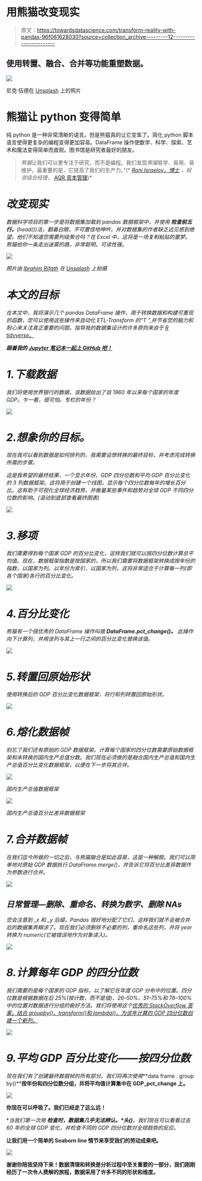 # 用熊猫改变现实

> 原文：<https://towardsdatascience.com/transform-reality-with-pandas-96f061628030?source=collection_archive---------12----------------------->

## 使用转置、融合、合并等功能重塑数据。

![](img/292dc8f358cf3255c5d2914275699888.png)

尼克·伍德在 [Unsplash](https://unsplash.com/s/photos/pandas?utm_source=unsplash&utm_medium=referral&utm_content=creditCopyText) 上的照片

# 熊猫让 python 变得简单

纯 python 是一种非常清晰的语言。但是熊猫真的让它变笨了。简化 python 脚本语言使得更复杂的编程变得更加容易。DataFrame 操作使数学、科学、探索、艺术和魔法变得简单而直观。图书馆是研究者最好的朋友。

> *熊猫*让我们可以更专注于研究，而不是编程。我们发现*熊猫*易学、易用、易维护。最重要的是，它提高了我们的生产力。”(* [*Roni Israelov，博士*](https://pandas.pydata.org/) *，投资组合经理，* [AQR 资本管理](https://www.aqr.com/))*

# *改变现实*

*数据科学项目的第一步是将数据集加载到 pandas 数据框架中，并使用 ***检查前五行。***(head())法，翻着白眼，不可置信地呻吟，并对数据集的作者缺乏远见感到绝望。他们不知道您需要列级聚合吗？在 Excel 中，这将是一场复制粘贴的噩梦。熊猫给你一条走出迷雾的路，非常聪明，可读性强。*

*![](img/f2c4610d4c9f8a36e521d51183d5c055.png)*

*照片由 [Ibrahim Rifath](https://unsplash.com/@photoripey?utm_source=unsplash&utm_medium=referral&utm_content=creditCopyText) 在 [Unsplash](https://unsplash.com/s/photos/fog-road?utm_source=unsplash&utm_medium=referral&utm_content=creditCopyText) 上拍摄*

# *本文的目标*

*在本文中，我将演示几个 pandas DataFrame 操作，用于转换数据和构建可重现的函数，您可以使用这些操作来自动化 ETL-Transform 的“T ”,并节省您的脑力和耐心来关注真正重要的问题。指导我的数据集设计的许多原则来自于 [R tidyverse。](https://tidyverse.tidyverse.org/articles/manifesto.html)*

***跟着我的** [**Jupyter 笔记本一起上 GitHub 吧！**](https://github.com/rchardptrsn/Pandas-Data-Transformation/blob/master/Pandas%20Data%20Transformation.ipynb)*

# *1.下载数据*

*我们将使用世界银行的数据，该数据给出了自 1960 年以来每个国家的年度 GDP。乍一看，很可怕。专栏的年份？*

*![](img/9adcd42ab2e37978295f19317882a569.png)*

# *2.想象你的目标。*

*现在我可以看到数据是如何排列的，我需要设想转换的最终目标，并考虑完成转换所需的步骤。*

*这是我希望的最终结果，一个显示年份、GDP 四分位数和平均 GDP 百分比变化的 3 列数据框架。这将用于创建一个线图，显示每个四分位数每年的增长百分比。这有助于可视化全球经济趋势，并衡量某些事件和趋势对全球 GDP 不同四分位数的影响。(滚动到底部查看最终图表)*

*![](img/36f32be3ae74c989df9aaee66619a7d7.png)*

# *3.移项*

*我们需要得到每个国家 GDP 的百分比变化，这样我们就可以按四分位数计算总平均值。现在，数据框架指数是按国家的，所以我们需要将数据框架转换成按年份的指数，以国家为列。以年份为索引，以国家为列，这将非常适合于计算每一列(即各个国家)各行的百分比变化。*

*![](img/d44e968b77eb8bab1b19e9856e42ea2e.png)*

# *4.百分比变化*

*熊猫有一个很优秀的 DataFrame 操作叫做 ***DataFrame.pct_change()。*** 此操作向下计算列，并用该列与其上一行之间的百分比变化替换该值。*

*![](img/ffa726e34ef848a2cd6d6ee4e6dc18d1.png)*

# *5.转置回原始形状*

*使用转换后的 GDP 百分比变化数据框架，将行和列转置回原始形状。*

*![](img/ef4a4d7c09f7aacc999bb7ca07e5616a.png)*

# *6.熔化数据帧*

*别忘了我们还有原始的 GDP 数据框架。计算每个国家的四分位数需要原始数据框架和未转换的国内生产总值分数。我们现在必须做的是融合国内生产总值和国内生产总值百分比变化数据框架，以便在下一步将其合并。*

*![](img/f46a929f0a79e4c28a007be6f12f5464.png)*

*国内生产总值数据框架*

*![](img/bd643380f5ba64803c5c5b826d872b9c.png)*

*国内生产总值百分比差异数据框架*

# *7.合并数据帧*

*在我们迄今所做的一切之后，与熊猫融合是如此容易，这是一种解脱。我们可以简单地对原始 GDP 数据执行 DataFrame.merge()，并告诉它将百分比差异数据作为参数进行合并。*

*![](img/1cea76f65ff5a7f00e4827f0e8916eee.png)*

## *日常管理—删除、重命名、转换为数字、删除 NAs*

*您会注意到 _x 和 _y 后缀，Pandas 很好地分配了它们，这样我们就不会被合并后的数据集弄糊涂了。现在我们必须删除不必要的列，重命名这些列，并将 year 转换为 numeric(它被错误地作为对象读入)。*

*![](img/3ed630d87f9cacdc03217a7f0ae62574.png)*

# *8.计算每年 GDP 的四分位数*

*我们需要的是每个国家的 GDP 指标，以了解它在年度 GDP 分布中的位置。四分位数是根据数据在后 25%(按计数，而不是值)、26–50%、51–75%和 76–100%中的位置对数据进行分组的极好方法。我们将使用这个[优秀的 StackOverflow 答案，结合 *groupby()、transform()和 lambda()，为该年计算的 GDP 四分位数创建一个新列。*](https://stackoverflow.com/questions/19403133/pandas-groupby-and-qcut)*

*![](img/030d9fd389d23cb21aa2eda62a0c2cae.png)*

# *9.平均 GDP 百分比变化——按四分位数*

*现在我们有了创建最终数据帧的所有部分。我们将再次使用***data frame . group by()****按年份和四分位数分组，并将平均值计算集中在 GDP_pct_change 上。**

**![](img/fe4b5bb1eef0d50c0e5149e01a9d7277.png)**

**你现在可以呼吸了。我们已经走了这么远！**

**当我们第一次用 ***检查时，数据集几乎无法辨认。*头()**。我们现在可以看看过去 60 年的全球 GDP 变化，并检查不同的 GDP 四分位数对全球趋势的反应。**

**让我们用一个简单的 Seaborn line 情节来享受我们的劳动成果吧。**

**![](img/422a77debb141e2eeb9f0a932e405ce5.png)**

**谢谢你陪我坚持下来！数据清理和转换是分析过程中至关重要的一部分，我们刚刚经历了一次令人费解的旅程，数据采用了许多不同的形状和维度。**